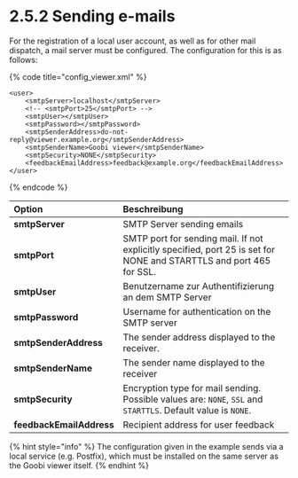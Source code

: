 # 2.5.2 Sending e-mails

For the registration of a local user account, as well as for other mail dispatch, a mail server must be configured. The configuration for this is as follows:

{% code title="config\_viewer.xml" %}
```markup
<user>
    <smtpServer>localhost</smtpServer>
    <!-- <smtpPort>25</smtpPort> -->
    <smtpUser></smtpUser>
    <smtpPassword></smtpPassword>
    <smtpSenderAddress>do-not-reply@viewer.example.org</smtpSenderAddress>
    <smtpSenderName>Goobi viewer</smtpSenderName>
    <smtpSecurity>NONE</smtpSecurity>
    <feedbackEmailAddress>feedback@example.org</feedbackEmailAddress>
</user>
```
{% endcode %}

| Option | Beschreibung |
| :--- | :--- |
| **smtpServer** | SMTP Server sending emails |
| **smtpPort** | SMTP port for sending mail. If not explicitly specified, port 25 is set for NONE and STARTTLS and port 465 for SSL. |
| **smtpUser** | Benutzername zur Authentifizierung an dem SMTP Server |
| **smtpPassword** | Username for authentication on the SMTP server |
| **smtpSenderAddress** | The sender address displayed to the receiver. |
| **smtpSenderName** | The sender name displayed to the receiver |
| **smtpSecurity** | Encryption type for mail sending. Possible values are: `NONE`, `SSL` and `STARTTLS`. Default value is `NONE`. |
| **feedbackEmailAddress** | Recipient address for user feedback |

{% hint style="info" %}
The configuration given in the example sends via a local service \(e.g. Postfix\), which must be installed on the same server as the Goobi viewer itself.
{% endhint %}

